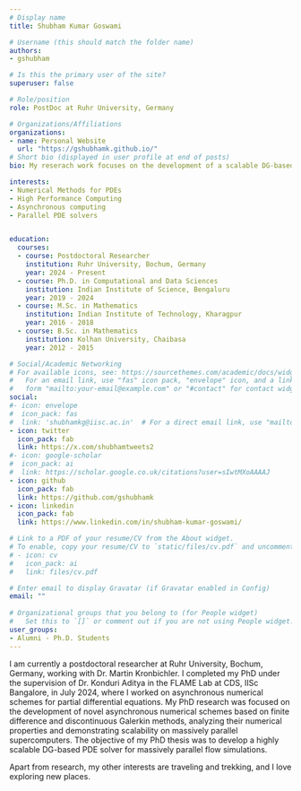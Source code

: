 ```yaml
---
# Display name
title: Shubham Kumar Goswami

# Username (this should match the folder name)
authors:
- gshubham

# Is this the primary user of the site?
superuser: false

# Role/position
role: PostDoc at Ruhr University, Germany

# Organizations/Affiliations
organizations:
- name: Personal Website
  url: "https://gshubhamk.github.io/"
# Short bio (displayed in user profile at end of posts)
bio: My reserach work focuses on the development of a scalable DG-based PDE solver for massively parallel computing systems.

interests:
- Numerical Methods for PDEs
- High Performance Computing
- Asynchronous computing
- Parallel PDE solvers


education:
  courses:
  - course: Postdoctoral Researcher
    institution: Ruhr University, Bochum, Germany
    year: 2024 - Present
  - course: Ph.D. in Computational and Data Sciences
    institution: Indian Institute of Science, Bengaluru
    year: 2019 - 2024
  - course: M.Sc. in Mathematics
    institution: Indian Institute of Technology, Kharagpur
    year: 2016 - 2018
  - course: B.Sc. in Mathematics
    institution: Kolhan University, Chaibasa
    year: 2012 - 2015

# Social/Academic Networking
# For available icons, see: https://sourcethemes.com/academic/docs/widgets/#icons
#   For an email link, use "fas" icon pack, "envelope" icon, and a link in the
#   form "mailto:your-email@example.com" or "#contact" for contact widget.
social:
#- icon: envelope
#  icon_pack: fas
#  link: 'shubhamkg@iisc.ac.in'  # For a direct email link, use "mailto:test@example.org".
- icon: twitter
  icon_pack: fab
  link: https://x.com/shubhamtweets2
#- icon: google-scholar
#  icon_pack: ai
#  link: https://scholar.google.co.uk/citations?user=sIwtMXoAAAAJ
- icon: github
  icon_pack: fab
  link: https://github.com/gshubhamk
- icon: linkedin
  icon_pack: fab
  link: https://www.linkedin.com/in/shubham-kumar-goswami/

# Link to a PDF of your resume/CV from the About widget.
# To enable, copy your resume/CV to `static/files/cv.pdf` and uncomment the lines below.  
# - icon: cv
#   icon_pack: ai
#   link: files/cv.pdf

# Enter email to display Gravatar (if Gravatar enabled in Config)
email: ""
  
# Organizational groups that you belong to (for People widget)
#   Set this to `[]` or comment out if you are not using People widget.  
user_groups:
- Alumni - Ph.D. Students
---
```


I am currently a postdoctoral researcher at Ruhr University, Bochum, Germany, working with Dr. Martin Kronbichler. I completed my PhD under the supervision of Dr. Konduri Aditya in the FLAME Lab at CDS, IISc Bangalore, in July 2024, where I worked on asynchronous numerical schemes for partial differential equations. My PhD research was focused on the development of novel asynchronous numerical schemes based on finite difference and discontinuous Galerkin methods, analyzing their numerical properties and demonstrating scalability on massively parallel supercomputers. The objective of my PhD thesis was to develop a highly scalable DG-based PDE solver for massively parallel flow simulations. 

Apart from research, my other interests are traveling and trekking, and I love exploring new places.


